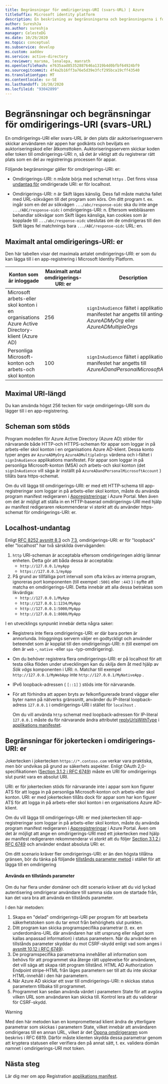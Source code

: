 ```yaml
---
title: Begränsningar för omdirigerings-URI (svars-URL) | Azure
titleSuffix: Microsoft identity platform
description: En beskrivning av begränsningarna och begränsningarna i formatet för omdirigerings-URI (svars-URL) som tillämpas av Microsoft Identity Platform.
author: SureshJa
ms.author: sureshja
manager: CelesteDG
ms.date: 10/29/2020
ms.topic: conceptual
ms.subservice: develop
ms.custom: aaddev
ms.service: active-directory
ms.reviewer: marsma, lenalepa, manrath
ms.openlocfilehash: e7635aad85352887646a1319b4d0bfbf64924bf9
ms.sourcegitcommit: 4f4a2b16ff3a76e5d39e3fcf295bca19cff43540
ms.translationtype: MT
ms.contentlocale: sv-SE
ms.lasthandoff: 10/30/2020
ms.locfileid: "93042899"
---
```

# <a name="redirect-uri-reply-url-restrictions-and-limitations"></a>Begränsningar och begränsningar för omdirigerings-URI (svars-URL)

En omdirigerings-URI eller svars-URL är den plats där auktoriseringsservern skickar användaren när appen har godkänts och beviljats en auktoriseringskod eller åtkomsttoken. Auktoriseringsservern skickar koden eller token till omdirigerings-URI: n, så det är viktigt att du registrerar rätt plats som en del av registrerings processen för appar.

 Följande begränsningar gäller för omdirigerings-URI: er:

* Omdirigerings-URI: n måste börja med schemat `https` . Det finns vissa [undantag för](#localhost-exceptions) omdirigerade URI: er för localhost.

* Omdirigerings-URI: n är Skift läges känslig. Dess fall måste matcha fallet med URL-sökvägen till det program som körs. Om ditt program t. ex. ingår som en del av sökvägen `.../abc/response-oidc` ska du inte ange `.../ABC/response-oidc` i omdirigerings-URI: n. Eftersom webbläsaren behandlar sökvägar som Skift läges känsliga, kan cookies som är kopplade till `.../abc/response-oidc` uteslutas om de omdirigeras till den Skift läges fel matchnings bara `.../ABC/response-oidc` URL: en.

## <a name="maximum-number-of-redirect-uris"></a>Maximalt antal omdirigerings-URI: er

Den här tabellen visar det maximala antalet omdirigerings-URI: er som du kan lägga till i en app-registrering i Microsoft Identity Platform.

| Konton som är inloggade | Maximalt antal omdirigerings-URI: er | Description |
|--------------------------|---------------------------------|-------------|
| Microsoft arbets-eller skol konton i en organisations Azure Active Directory-klient (Azure AD) | 256 | `signInAudience` fältet i applikations manifestet har angetts till antingen *AzureADMyOrg* eller *AzureADMultipleOrgs* |
| Personliga Microsoft-konton och arbets-och skol konton | 100 | `signInAudience` fältet i applikations manifestet har angetts till *AzureADandPersonalMicrosoftAccount* |

## <a name="maximum-uri-length"></a>Maximal URI-längd

Du kan använda högst 256 tecken för varje omdirigerings-URI som du lägger till i en app-registrering.

## <a name="supported-schemes"></a>Scheman som stöds

Program modellen för Azure Active Directory (Azure AD) stöder för närvarande både HTTP-och HTTPS-scheman för appar som loggar in på arbets-eller skol konton i en organisations Azure AD-klient. Dessa konto typer anges av `AzureADMyOrg` `AzureADMultipleOrgs` värdena och i-fältet i `signInAudience` applikations manifestet. För appar som loggar in på personliga Microsoft-konton (MSA) *och* arbets-och skol konton (det `signInAudience` vill säga är inställt på `AzureADandPersonalMicrosoftAccount` ) tillåts bara https-schemat.

Om du vill lägga till omdirigerings-URI: er med ett HTTP-schema till app-registreringar som loggar in på arbets-eller skol konton, måste du använda program manifest redigeraren i [Appregistreringar](https://go.microsoft.com/fwlink/?linkid=2083908) i Azure Portal. Men även om det är möjligt att ställa in en HTTP-baserad omdirigerings-URI med hjälp av manifest redigeraren rekommenderar vi *starkt* att du använder https-schemat för omdirigerings-URI: er.

## <a name="localhost-exceptions"></a>Localhost-undantag

Enligt [RFC 8252 avsnitt 8,3](https://tools.ietf.org/html/rfc8252#section-8.3) och [7,3](https://tools.ietf.org/html/rfc8252#section-7.3), omdirigerings-URI: er för "loopback" eller "localhost" har två särskilda överväganden:

1. `http` URI-scheman är acceptabla eftersom omdirigeringen aldrig lämnar enheten. Detta gör att båda dessa är acceptabla:
    - `http://127.0.0.1/myApp`
    - `https://127.0.0.1/myApp`
1. På grund av tillfälliga port intervall som ofta krävs av interna program, ignoreras port komponenten (till exempel `:5001` eller `:443` ) i syfte att matcha en omdirigerings-URI. Detta innebär att alla dessa betraktas som likvärdiga:
    - `http://127.0.0.1/MyApp`
    - `http://127.0.0.1:1234/MyApp`
    - `http://127.0.0.1:5000/MyApp`
    - `http://127.0.0.1:8080/MyApp`

I en utvecklings synpunkt innebär detta några saker:

* Registrera inte flera omdirigerings-URI: er där bara porten är annorlunda. Inloggnings servern väljer en godtyckligt och använder beteendet som är kopplat till den omdirigerings-URI: n (till exempel om den är `web` -, `native` -eller `spa` -typ-omdirigering).
* Om du behöver registrera flera omdirigerings-URI: er på localhost för att testa olika flöden under utvecklingen kan du skilja dem åt med hjälp av *Sök vägs* komponenten i URI: n. Matchar till exempel `http://127.0.0.1/MyWebApp` inte `http://127.0.0.1/MyNativeApp` .
* IPv6 loopback-adressen ( `[::1]` ) stöds inte för närvarande.
* För att förhindra att appen bryts av felkonfigurerade brand väggar eller byter namn på nätverks gränssnitt, använder du IP-literal loopback-adress `127.0.0.1` i omdirigerings-URI i stället för `localhost` .

    Om du vill använda `http` schemat med loopback-adressen för IP-literal `127.0.0.1` måste du för närvarande ändra attributet [replyUrlsWithType](reference-app-manifest.md#replyurlswithtype-attribute) i [applikations manifestet](reference-app-manifest.md).

## <a name="restrictions-on-wildcards-in-redirect-uris"></a>Begränsningar för jokertecken i omdirigerings-URI: er

Jokertecken i jokertecken `https://*.contoso.com` verkar vara praktiska, men bör undvikas på grund av säkerhets aspekter. Enligt OAuth 2,0-specifikationen ([Section 3.1.2 i RFC 6749](https://tools.ietf.org/html/rfc6749#section-3.1.2)) måste en URI för omdirigerings slut punkt vara en absolut URI.

URI: er för jokertecken stöds för närvarande inte i appar som kon figurer ATS för att logga in på personliga Microsoft-konton och arbets-eller skol konton. URI: er med jokertecken tillåts dock för appar som har kon figurer ATS för att logga in på arbets-eller skol konton i en organisations Azure AD-klient.

Om du vill lägga till omdirigerings-URI: er med jokertecken till app-registreringar som loggar in på arbets-eller skol konton, måste du använda program manifest redigeraren i [Appregistreringar](https://go.microsoft.com/fwlink/?linkid=2083908) i Azure Portal. Även om det är möjligt att ange en omdirigerings-URI med ett jokertecken med hjälp av manifest redigeraren rekommenderar vi *starkt* att du följer [Section 3.1.2 i RFC 6749](https://tools.ietf.org/html/rfc6749#section-3.1.2) och använder endast absoluta URI: er.

Om ditt scenario kräver fler omdirigerings-URI: er än den högsta tillåtna gränsen, bör du tänka på följande [tillstånds parameter metod](#use-a-state-parameter) i stället för att lägga till en omdirigering

#### <a name="use-a-state-parameter"></a>Använda en tillstånds parameter

Om du har flera under domäner och ditt scenario kräver att du vid lyckad autentisering omdirigerar användare till samma sida som de startade från, kan det vara bra att använda en tillstånds parameter.

I den här metoden:

1. Skapa en "delad" omdirigerings-URI per program för att bearbeta säkerhetstoken som du tar emot från behörighets slut punkten.
1. Ditt program kan skicka programspecifika parametrar (t. ex. en underdomäns-URL där användaren har sitt ursprung eller något som kallas anpassad information) i status parametern. När du använder en tillstånds parameter skyddar du mot CSRF-skydd enligt vad som anges i [avsnitt 10,12 i RFC 6749](https://tools.ietf.org/html/rfc6749#section-10.12)).
1. De programspecifika parametrarna innehåller all information som behövs för att programmet ska återge rätt upplevelse för användaren, det vill säga att skapa rätt program tillstånd. HTML AD Authorization Endpoint stripe-HTML från läges parametern ser till att du inte skickar HTML-innehåll i den här parametern.
1. När Azure AD skickar ett svar till omdirigerings-URI: n skickas status parametern tillbaka till programmet.
1. Programmet kan sedan använda värdet i parametern State för att avgöra vilken URL som användaren kan skicka till. Kontrol lera att du validerar för CSRF-skydd.

> [!WARNING]
> Med den här metoden kan en komprometterad klient ändra de ytterligare parametrar som skickas i parametern State, vilket innebär att användaren omdirigeras till en annan URL, vilket är det [Öppna omdirigeraren](https://tools.ietf.org/html/rfc6819#section-4.2.4) som beskrivs i RFC 6819. Därför måste klienten skydda dessa parametrar genom att kryptera statusen eller verifiera den på annat sätt, t. ex. validera domän namnet i omdirigerings-URI mot token.

## <a name="next-steps"></a>Nästa steg

Lär dig mer om app Registration [applikations manifest](reference-app-manifest.md).
